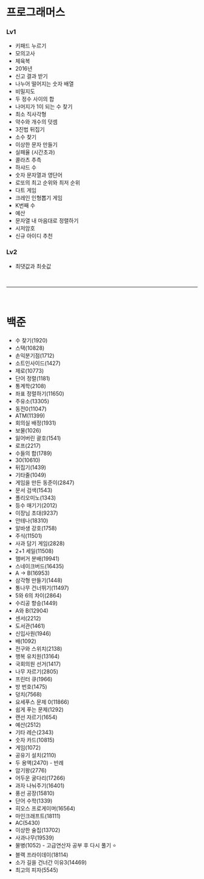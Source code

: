 # 프로그래머스
### Lv1
* 키패드 누르기
* 모의고사
* 체육복
* 2016년
* 신고 결과 받기
* 나누어 떨어지는 숫자 배열
* 비밀지도
* 두 정수 사이의 합
* 나머지가 1이 되는 수 찾기
* 최소 직사각형
* 약수와 개수의 덧셈
* 3진법 뒤집기
* 소수 찾기
* 이상한 문자 만들기
* 실패율 (시간초과)
* 콜라츠 추측
* 하샤드 수
* 숫자 문자열과 영단어
* 로또의 최고 순위와 최저 순위
* 다트 게임
* 크레인 인형뽑기 게임
* K번째 수
* 예산
* 문자열 내 마음대로 정렬하기
* 시저암호
* 신규 아이디 추천

### Lv2
* 최댓값과 최솟값

<br/>

---

<br/>

# 백준
* 수 찾기(1920)
* 스택(10828)
* 손익분기점(1712)
* 소트인사이드(1427)
* 제로(10773)
* 단어 정렬(1181)
* 통계학(2108)
* 좌표 정렬하기(11650)
* 주유소(13305)
* 동전0(11047)
* ATM(11399)
* 회의실 배정(1931)
* 보물(1026)
* 잃어버린 괄호(1541)
* 로프(2217)
* 수들의 합(1789)
* 30(10610)
* 뒤집기(1439)
* 기타줄(1049)
* 게임을 만든 동준이(2847)
* 문서 검색(1543)
* 폴리오미노(1343)
* 등수 매기기(2012)
* 이장님 초대(9237)
* 안테나(18310)
* 알바생 강호(1758)
* 주식(11501)
* 사과 담기 게임(2828)
* 2+1 세일(11508)
* 햄버거 분배(19941)
* 스네이크버드(16435)
* A -> B(16953)
* 삼각형 만들기(1448)
* 통나무 건너뛰기(11497)
* 5와 6의 차이(2864)
* 수리공 항승(1449)
* A와 B(12904)
* 센서(2212)
* 도서관(1461)
* 신입사원(1946)
* 배(1092)
* 전구와 스위치(2138)
* 행복 유치원(13164)
* 국회의원 선거(1417)
* 나무 자르기(2805)
* 프린터 큐(1966)
* 방 번호(1475)
* 덩치(7568)
* 요세푸스 문제 0(11866)
* 쉽게 푸는 문제(1292)
* 랜선 자르기(1654)
* 예산(2512)
* 기타 레슨(2343)
* 숫자 카드(10815)
* 게임(1072)
* 공유기 설치(2110)
* 두 용액(2470) - 반례
* 암기왕(2776)
* 어두운 굴다리(17266)
* 과자 나눠주기(16401)
* 풍선 공장(15810)
* 단어 수학(1339)
* 히오스 프로게이머(16564)
* 마인크래프트(18111)
* AC(5430)
* 이상한 술집(13702)
* 사과나무(19539)
* 물병(1052) - 고급연산자 공부 후 다시 풀기 ⭐️
* 블랙 프라이데이(18114)
* 소가 길을 건너간 이유3(14469)
* 최고의 피자(5545)